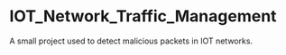 # IOT_Network_Traffic_Management

A small project used to detect malicious packets in IOT networks.
